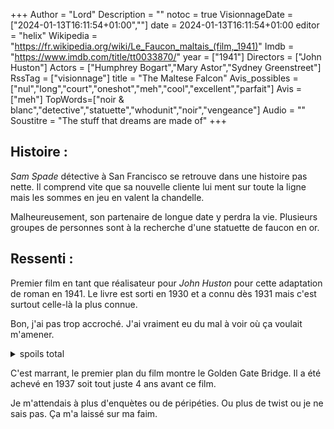 +++
Author = "Lord"
Description = ""
notoc = true
VisionnageDate = ["2024-01-13T16:11:54+01:00",""]
date = 2024-01-13T16:11:54+01:00
editor = "helix"
Wikipedia = "https://fr.wikipedia.org/wiki/Le_Faucon_maltais_(film,_1941)"
Imdb = "https://www.imdb.com/title/tt0033870/"
year = ["1941"]
Directors = ["John Huston"]
Actors = ["Humphrey Bogart","Mary Astor","Sydney Greenstreet"]
RssTag = ["visionnage"]
title = "The Maltese Falcon"
Avis_possibles = ["nul","long","court","oneshot","meh","cool","excellent","parfait"]
Avis = ["meh"] 
TopWords=["noir & blanc","detective","statuette","whodunit","noir","vengeance"]
Audio = ""
Soustitre = "The stuff that dreams are made of"
+++
## Histoire : 
*Sam Spade* détective à San Francisco se retrouve dans une histoire pas nette.
Il comprend vite que sa nouvelle cliente lui ment sur toute la ligne mais les sommes en jeu en valent la chandelle.

Malheureusement, son partenaire de longue date y perdra la vie.
Plusieurs groupes de personnes sont à la recherche d'une statuette de faucon en or.

## Ressenti :
Premier film en tant que réalisateur pour *John Huston* pour cette adaptation de roman en 1941.
Le livre est sorti en 1930 et a connu dès 1931 mais c'est surtout celle-là la plus connue.

Bon, j'ai pas trop accroché.
J'ai vraiment eu du mal à voir où ça voulait m'amener.

<details><summary>spoils total</summary>

Au début, *Miles*, le partenaire de *Sam* se fait buter et l'absence de réaction de *Sam*.
Ça m'a désarçonné.
C'est bizarre et difficilement explicable malgré la rapide révélation qu'il se faisait sa femme.
Et pourtant à la toute fin, il dit qu'il a fait tout cela non pas pour le pognon, ni même pour la femme mais pour venger son ami (et pour son honneur ainsi que celui de la profession).
Cette révélation sort un peu de nulle part à mon goût.
Comme si ça avait été mis là à la fin pour rendre le personnage plus appréciable.

--------

À la fin, la statuette est enfin là.
Ils sont parvenus à un accord de principe et sont donc tous réunis pour déballer l'objet de toutes les convoitises.
C'est un faux !

*Gutman* décide de partir avec son acolyte *Cairo* chercher la vraie.
*Sam* quant à lui les balance aux flics.
Mais surtout balance également *O'Shaughnessy* qui ne s'y attendait pas plus que moi.
Le twist c'est qu'en fait, notre détective, contre toutes attentes, est droit et intègre.
Mouai, ce revirement ne me convainc guère, je vous avoue.

</details>

C'est marrant, le premier plan du film montre le Golden Gate Bridge.
Il a été achevé en 1937 soit tout juste 4 ans avant ce film.


Je m'attendais à plus d'enquètes ou de péripéties.
Ou plus de twist ou je ne sais pas.
Ça m'a laissé sur ma faim.
